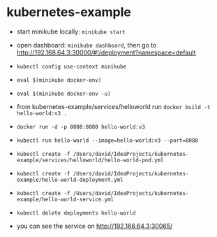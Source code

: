 # kubernetes-example

- start minikube locally: `minikube start`
- open dashboard: `minikube dashboard`, then go to http://192.168.64.3:30000/#!/deployment?namespace=default

- `kubectl config use-context minikube`
- `eval $(minikube docker-env)`
- `eval $(minikube docker-env -u)`
- from kubernetes-example/services/helloworld run `docker build -t hello-world:v3 .`
- `docker run -d -p 8080:8080 hello-world:v3`
- `kubectl run hello-world --image=hello-world:v3 --port=8080`
- `kubectl create -f /Users/david/IdeaProjects/kubernetes-example/services/helloworld/hello-world-pod.yml`
- `kubectl create -f /Users/david/IdeaProjects/kubernetes-example/hello-world-deployment.yml`
- `kubectl create -f /Users/david/IdeaProjects/kubernetes-example/hello-world-service.yml`
- `kubectl delete deployments hello-world`

- you can see the service on http://192.168.64.3:30065/